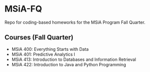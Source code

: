 # MSiA-FQ
Repo for coding-based homeworks for the MSiA Program Fall Quarter.

## Courses (Fall Quarter)
- MSiA 400: Everything Starts with Data
- MSiA 401: Predictive Analytics I
- MSiA 413: Introduction to Databases and Information Retrieval
- MSiA 422: Introduction to Java and Python Programming
